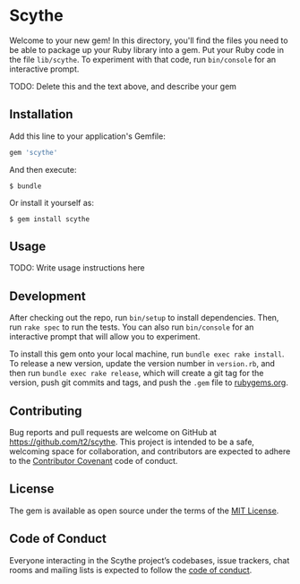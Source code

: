 # Scythe

Welcome to your new gem! In this directory, you'll find the files you need to be able to package up your Ruby library into a gem. Put your Ruby code in the file `lib/scythe`. To experiment with that code, run `bin/console` for an interactive prompt.

TODO: Delete this and the text above, and describe your gem

## Installation

Add this line to your application's Gemfile:

```ruby
gem 'scythe'
```

And then execute:

    $ bundle

Or install it yourself as:

    $ gem install scythe

## Usage

TODO: Write usage instructions here

## Development

After checking out the repo, run `bin/setup` to install dependencies. Then, run `rake spec` to run the tests. You can also run `bin/console` for an interactive prompt that will allow you to experiment.

To install this gem onto your local machine, run `bundle exec rake install`. To release a new version, update the version number in `version.rb`, and then run `bundle exec rake release`, which will create a git tag for the version, push git commits and tags, and push the `.gem` file to [rubygems.org](https://rubygems.org).

## Contributing

Bug reports and pull requests are welcome on GitHub at https://github.com/t2/scythe. This project is intended to be a safe, welcoming space for collaboration, and contributors are expected to adhere to the [Contributor Covenant](http://contributor-covenant.org) code of conduct.

## License

The gem is available as open source under the terms of the [MIT License](https://opensource.org/licenses/MIT).

## Code of Conduct

Everyone interacting in the Scythe project’s codebases, issue trackers, chat rooms and mailing lists is expected to follow the [code of conduct](https://github.com/t2/scythe/blob/master/CODE_OF_CONDUCT.md).
